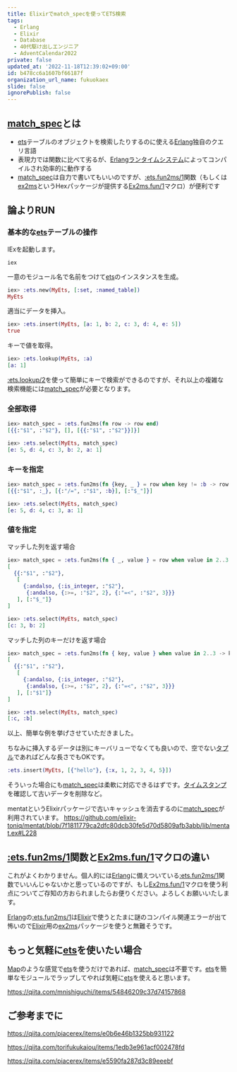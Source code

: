 ```yaml
---
title: Elixirでmatch_specを使ってETS検索
tags:
  - Erlang
  - Elixir
  - Database
  - 40代駆け出しエンジニア
  - AdventCalendar2022
private: false
updated_at: '2022-11-18T12:39:02+09:00'
id: b478cc6a1607bf66187f
organization_url_name: fukuokaex
slide: false
ignorePublish: false
---
```

[elixir]: https://elixir-lang.org/
[erlang]: https://www.erlang.org/
[phoenix]: https://www.phoenixframework.org/
[nerves]: https://hexdocs.pm/nerves
[livebook]: https://livebook.dev/
[iex]: https://elixirschool.com/ja/lessons/basics/basics/#%E5%AF%BE%E8%A9%B1%E3%83%A2%E3%83%BC%E3%83%89

## [match_spec]とは

- [ets]テーブルのオブジェクトを検索したりするのに使える[Erlang]独自のクエリ言語
- 表現力では関数に比べて劣るが、[Erlangランタイムシステム][Erlang]によってコンパイルされ効率的に動作する
- [match_spec]は自力で書いてもいいのですが、[:ets.fun2ms/1]関数（もしくは[ex2ms]というHexパッケージが提供する[Ex2ms.fun/1]マクロ）が便利です

## 論よりRUN

### 基本的な[ets]テーブルの操作

IExを起動します。

```
iex
```

一意のモジュール名で名前をつけて[ets]のインスタンスを生成。

```elixir
iex> :ets.new(MyEts, [:set, :named_table])
MyEts
```

適当にデータを挿入。

```elixir
iex> :ets.insert(MyEts, [a: 1, b: 2, c: 3, d: 4, e: 5])
true
```

キーで値を取得。

```elixir
iex> :ets.lookup(MyEts, :a)
[a: 1]
```

[:ets.lookup/2]を使って簡単にキーで検索ができるのですが、それ以上の複雑な検索機能には[match_spec]が必要となります。

### 全部取得

```elixir
iex> match_spec = :ets.fun2ms(fn row -> row end)
[{{:"$1", :"$2"}, [], [{{:"$1", :"$2"}}]}]

iex> :ets.select(MyEts, match_spec)
[e: 5, d: 4, c: 3, b: 2, a: 1]
```

### キーを指定

```elixir
iex> match_spec = :ets.fun2ms(fn {key, _ } = row when key != :b -> row end)
[{{:"$1", :_}, [{:"/=", :"$1", :b}], [:"$_"]}]

iex> :ets.select(MyEts, match_spec)
[e: 5, d: 4, c: 3, a: 1]
```

### 値を指定

マッチした列を返す場合

```elixir
iex> match_spec = :ets.fun2ms(fn { _, value } = row when value in 2..3 -> row end)
[
  {{:"$1", :"$2"},
   [
     {:andalso, {:is_integer, :"$2"},
      {:andalso, {:>=, :"$2", 2}, {:"=<", :"$2", 3}}}
   ], [:"$_"]}
]

iex> :ets.select(MyEts, match_spec)
[c: 3, b: 2]
```

マッチした列のキーだけを返す場合

```elixir
iex> match_spec = :ets.fun2ms(fn { key, value } when value in 2..3 -> key end)
[
  {{:"$1", :"$2"},
   [
     {:andalso, {:is_integer, :"$2"},
      {:andalso, {:>=, :"$2", 2}, {:"=<", :"$2", 3}}}
   ], [:"$1"]}
]

iex> :ets.select(MyEts, match_spec)
[:c, :b]
```

以上、簡単な例を挙げさせていただきました。

ちなみに挿入するデータは別にキーバリューでなくても良いので、空でない[タプル][Tuple]であればどんな長さでもOKです。

```elixir
:ets.insert(MyEts, [{"hello"}, {:x, 1, 2, 3, 4, 5}])
```

そういった場合にも[match_spec]は柔軟に対応できるはずです。[タイムスタンプ]を確認して古いデータを削除など。

mentatというElixirパッケージで古いキャッシュを消去するのに[match_spec]が利用されています。
https://github.com/elixir-toniq/mentat/blob/7f1811779ca2dfc80dcb30fe5d70d5809afb3abb/lib/mentat.ex#L228

## [:ets.fun2ms/1]関数と[Ex2ms.fun/1]マクロの違い

これがよくわかりません。個人的には[Erlang]に備えついている[:ets.fun2ms/1]関数でいいんじゃないかと思っているのですが、もし[Ex2ms.fun/1]マクロを使う利点についてご存知の方おられましたらお便りください。よろしくお願いいたします。

[Erlang]の[:ets.fun2ms/1]は[Elixir]で使うとたまに謎のコンパイル関連エラーが出て怖いので[Elixir]用の[ex2ms]パッケージを使うと無難そうです。

## もっと気軽に[ets]を使いたい場合

[Map]のような感覚で[ets]を使うだけであれば、[match_spec]は不要です。[ets]を簡単なモジュールでラップしてやれば気軽に[ets]を使えると思います。

https://qiita.com/mnishiguchi/items/54846209c37d74157868

[Erlang]: https://www.erlang.org/doc/system_architecture_intro/sys_arch_intro.html
[match_spec]: https://erlang.org/doc/apps/erts/match_spec.html
[ets]: https://www.erlang.org/doc/man/ets.html
[:ets.lookup/2]: https://www.erlang.org/doc/man/ets.html#lookup-2
[:ets.select/2]: https://www.erlang.org/doc/man/ets.html#select-2
[:ets.fun2ms/1]: https://www.erlang.org/doc/man/ets.html#fun2ms-1
[Ex2ms.fun/1]: https://hexdocs.pm/ex2ms/Ex2ms.html#fun/1
[ex2ms]: https://hex.pm/packages/ex2ms
[タイムスタンプ]: https://ja.wikipedia.org/wiki/%E3%82%BF%E3%82%A4%E3%83%A0%E3%82%B9%E3%82%BF%E3%83%B3%E3%83%97
[Tuple]: https://hexdocs.pm/elixir/Tuple.html
[Map]: https://hexdocs.pm/elixir/Map.html

## ご参考までに

https://qiita.com/piacerex/items/e0b6e46b1325bb931122

https://qiita.com/torifukukaiou/items/1edb3e961acf002478fd

https://qiita.com/piacerex/items/e5590fa287d3c89eeebf
